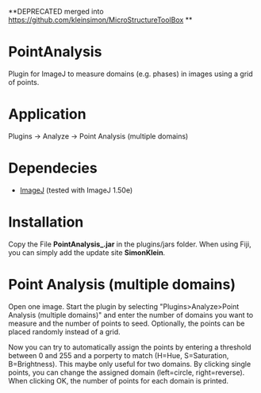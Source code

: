 **DEPRECATED merged into https://github.com/kleinsimon/MicroStructureToolBox **
# PointAnalysis
Plugin for ImageJ to measure domains (e.g. phases) in images using a grid of points.

# Application
Plugins -> Analyze -> Point Analysis (multiple domains)

# Dependecies
* [ImageJ](http://rsb.info.nih.gov/ij/) (tested with ImageJ 1.50e)

# Installation
Copy the File **PointAnalysis_.jar** in the plugins/jars folder. 
When using Fiji, you can simply add the update site **SimonKlein**.

# Point Analysis (multiple domains)
Open one image. Start the plugin by selecting "Plugins>Analyze>Point Analysis (multiple domains)" and enter the number of domains you want to measure and the number of points to seed. Optionally, the points can be placed randomly instead of a grid. 

Now you can try to automatically assign the points by entering a threshold between 0 and 255 and a porperty to match (H=Hue, S=Saturation, B=Brightness). This maybe only useful for two domains. By clicking single points, you can change the assigned domain (left=circle, right=reverse). When clicking OK, the number of points for each domain is printed.

